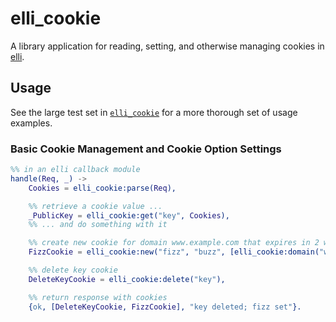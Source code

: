 # elli_cookie

A library application for reading, setting, and otherwise managing
cookies in [elli](https://github.com/knutin/elli).

## Usage

See the large test set in [`elli_cookie`](https://github.com/drfloob/elli_cookie/blob/master/src/elli_cookie.erl) for a more thorough set of usage examples.

### Basic Cookie Management and Cookie Option Settings

```erlang
%% in an elli callback module
handle(Req, _) ->
    Cookies = elli_cookie:parse(Req),

    %% retrieve a cookie value ...
    _PublicKey = elli_cookie:get("key", Cookies),
    %% ... and do something with it

    %% create new cookie for domain www.example.com that expires in 2 weeks
    FizzCookie = elli_cookie:new("fizz", "buzz", [elli_cookie:domain("www.example.com"), elli_cookie:expires({2, weeks})]),

    %% delete key cookie
    DeleteKeyCookie = elli_cookie:delete("key"),

    %% return response with cookies
    {ok, [DeleteKeyCookie, FizzCookie], "key deleted; fizz set"}.
```

